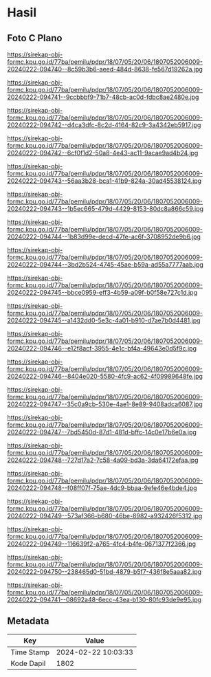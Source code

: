 # Hasil

## Foto C Plano

https://sirekap-obj-formc.kpu.go.id/77ba/pemilu/pdpr/18/07/05/20/06/1807052006009-20240222-094740--8c59b3b6-aeed-484d-8638-fe567d19262a.jpg

https://sirekap-obj-formc.kpu.go.id/77ba/pemilu/pdpr/18/07/05/20/06/1807052006009-20240222-094741--9ccbbbf9-71b7-48cb-ac0d-fdbc8ae2480e.jpg

https://sirekap-obj-formc.kpu.go.id/77ba/pemilu/pdpr/18/07/05/20/06/1807052006009-20240222-094742--d4ca3dfc-8c2d-4164-82c9-3a4342eb5917.jpg

https://sirekap-obj-formc.kpu.go.id/77ba/pemilu/pdpr/18/07/05/20/06/1807052006009-20240222-094742--6cf0f1d2-50a8-4e43-ac11-9acae9ad4b24.jpg

https://sirekap-obj-formc.kpu.go.id/77ba/pemilu/pdpr/18/07/05/20/06/1807052006009-20240222-094743--56aa3b28-bca1-41b9-824a-30ad45538124.jpg

https://sirekap-obj-formc.kpu.go.id/77ba/pemilu/pdpr/18/07/05/20/06/1807052006009-20240222-094743--1b5ec665-479d-4429-8153-80dc8a866c59.jpg

https://sirekap-obj-formc.kpu.go.id/77ba/pemilu/pdpr/18/07/05/20/06/1807052006009-20240222-094744--1b83d99e-decd-47fe-ac6f-3708952de9b6.jpg

https://sirekap-obj-formc.kpu.go.id/77ba/pemilu/pdpr/18/07/05/20/06/1807052006009-20240222-094744--3bd2b524-4745-45ae-b59a-ad55a7777aab.jpg

https://sirekap-obj-formc.kpu.go.id/77ba/pemilu/pdpr/18/07/05/20/06/1807052006009-20240222-094745--bbce0959-eff3-4b59-a09f-b0f58e727c1d.jpg

https://sirekap-obj-formc.kpu.go.id/77ba/pemilu/pdpr/18/07/05/20/06/1807052006009-20240222-094745--a1432dd0-5e3c-4a01-b910-d7ae7b0d4481.jpg

https://sirekap-obj-formc.kpu.go.id/77ba/pemilu/pdpr/18/07/05/20/06/1807052006009-20240222-094746--e12f8acf-3955-4e1c-bf4a-49643e0d5f9c.jpg

https://sirekap-obj-formc.kpu.go.id/77ba/pemilu/pdpr/18/07/05/20/06/1807052006009-20240222-094746--8404e020-5580-4fc9-ac62-4f09989648fe.jpg

https://sirekap-obj-formc.kpu.go.id/77ba/pemilu/pdpr/18/07/05/20/06/1807052006009-20240222-094747--35c0a9cb-530e-4ae1-8e89-9408adca6087.jpg

https://sirekap-obj-formc.kpu.go.id/77ba/pemilu/pdpr/18/07/05/20/06/1807052006009-20240222-094747--7bd5450d-87d1-481d-bffc-14c0e17b6e0a.jpg

https://sirekap-obj-formc.kpu.go.id/77ba/pemilu/pdpr/18/07/05/20/06/1807052006009-20240222-094748--727d17a2-7c58-4a09-bd3a-3da64172efaa.jpg

https://sirekap-obj-formc.kpu.go.id/77ba/pemilu/pdpr/18/07/05/20/06/1807052006009-20240222-094748--f08ff07f-75ae-4dc9-bbaa-9efe46e4bde4.jpg

https://sirekap-obj-formc.kpu.go.id/77ba/pemilu/pdpr/18/07/05/20/06/1807052006009-20240222-094749--573af366-b680-46be-8982-a932426f5312.jpg

https://sirekap-obj-formc.kpu.go.id/77ba/pemilu/pdpr/18/07/05/20/06/1807052006009-20240222-094749--116639f2-a765-4fc4-b4fe-0671377f2366.jpg

https://sirekap-obj-formc.kpu.go.id/77ba/pemilu/pdpr/18/07/05/20/06/1807052006009-20240222-094750--238465d0-51bd-4879-b5f7-436f8e5aaa82.jpg

https://sirekap-obj-formc.kpu.go.id/77ba/pemilu/pdpr/18/07/05/20/06/1807052006009-20240222-094741--08692a48-6ecc-43ea-b130-80fc93de9e95.jpg


## Metadata

| Key        | Value               |
| ---------- | ------------------- |
| Time Stamp | 2024-02-22 10:03:33 |
| Kode Dapil | 1802                |



